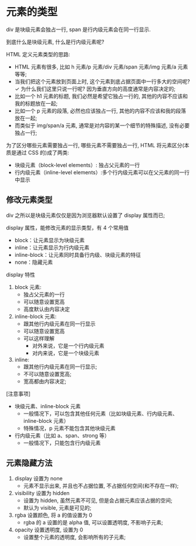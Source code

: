 # 元素的类型

div 是块级元素会独占一行, span 是行内级元素会在同一行显示.

到底什么是块级元素, 什么是行内级元素呢?

HTML 定义元素类型的思路:

- HTML 元素有很多, 比如 h 元素/p 元素/div 元素/span 元素/img 元素/a 元素等等;
- 当我们把这个元素放到页面上时, 这个元素到底占据页面中一行多大的空间呢?
  ✓ 为什么我们这里只说一行呢? 因为垂直方向的高度通常是内容决定的;
- 比如一个 h1 元素的标题, 我们必然是希望它独占一行的, 其他的内容不应该和我的标题放在一起;
- 比如一个 p 元素的段落, 必然也应该独占一行, 其他的内容不应该和我的段落放在一起;
- 而类似于 img/span/a 元素, 通常是对内容的某一个细节的特殊描述, 没有必要独占一行;

为了区分哪些元素需要独占一行, 哪些元素不需要独占一行, HTML 将元素区分(本质是通过 CSS 的)成了两类:

- 块级元素（block-level elements）: 独占父元素的一行
- 行内级元素（inline-level elements）:多个行内级元素可以在父元素的同一行中显示

## 修改元素类型

div 之所以是块级元素仅仅是因为浏览器默认设置了 display 属性而已;

display 属性，能修改元素的显示类型，有 4 个常用值

- block：让元素显示为块级元素
- inline：让元素显示为行内级元素
- inline-block：让元素同时具备行内级、块级元素的特征
- none：隐藏元素

display 特性

1. block 元素:
   - 独占父元素的一行
   - 可以随意设置宽高
   - 高度默认由内容决定
2. inline-block 元素:
   - 跟其他行内级元素在同一行显示
   - 可以随意设置宽高
   - 可以这样理解
     - 对外来说，它是一个行内级元素
     - 对内来说，它是一个块级元素
3. inline:
   - 跟其他行内级元素在同一行显示;
   - 不可以随意设置宽高;
   - 宽高都由内容决定;

[注意事项]

- 块级元素、inline-block 元素
  - 一般情况下，可以包含其他任何元素（比如块级元素、行内级元素、inline-block 元素）
  - 特殊情况，p 元素不能包含其他块级元素
- 行内级元素（比如 a、span、strong 等）
  - 一般情况下，只能包含行内级元素

## 元素隐藏方法

1. display 设置为 none
   - 元素不显示出来, 并且也不占据位置, 不占据任何空间(和不存在一样);
2. visibility 设置为 hidden
   - 设置为 hidden, 虽然元素不可见, 但是会占据元素应该占据的空间;
   - 默认为 visible, 元素是可见的;
3. rgba 设置颜色, 将 a 的值设置为 0
   - rgba 的 a 设置的是 alpha 值, 可以设置透明度, 不影响子元素;
4. opacity 设置透明度, 设置为 0
   - 设置整个元素的透明度, 会影响所有的子元素;
